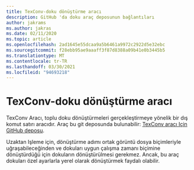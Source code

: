 ```yaml
---
title: TexConv-doku dönüştürme aracı
description: GitHub 'da doku araç deposunun bağlantıları
author: jakrams
ms.author: jakras
ms.date: 02/11/2020
ms.topic: article
ms.openlocfilehash: 2ad1645e55dcaa9a5b6461a9972c2922d5e32ebc
ms.sourcegitcommit: f28ebb95ae9aaaff3f87d8388a09b41e0b3445b5
ms.translationtype: MT
ms.contentlocale: tr-TR
ms.lasthandoff: 03/30/2021
ms.locfileid: "94693218"
---
```

# <a name="texconv---texture-conversion-tool"></a>TexConv-doku dönüştürme aracı

TexConv Aracı, toplu doku dönüştürmeleri gerçekleştirmeye yönelik bir dış komut satırı aracıdır.
Araç bu git deposunda bulunabilir: [TexConv aracı Için GitHub deposu](https://github.com/microsoft/DirectXTex/wiki/Texconv).

Uzaktan Işleme için, dönüştürme adımı ortak görüntü dosya biçimleriyle uğraşabileceğinden ve dokuları uygun çalışma zamanı biçimine dönüştürdüğü için dokuların dönüştürülmesi gerekmez. Ancak, bu araç dokuları özel ayarlarla yerel olarak dönüştürmek faydalı olabilir.
